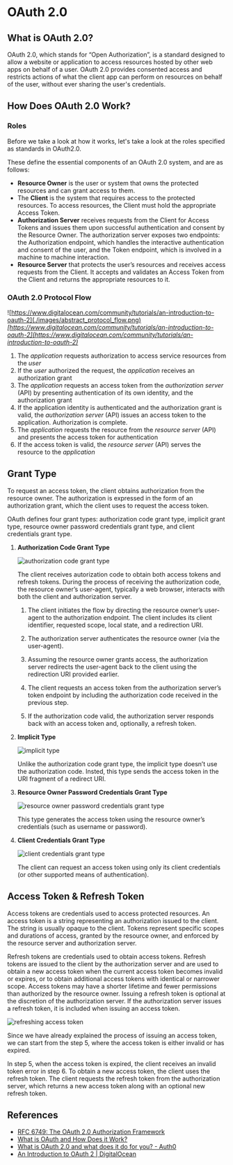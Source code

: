 # OAuth 2.0

## What is OAuth 2.0?

OAuth 2.0, which stands for “Open Authorization”, is a standard designed to allow a website or application to access resources hosted by other web apps on behalf of a user. OAuth 2.0 provides consented access and restricts actions of what the client app can perform on resources on behalf of the user, without ever sharing the user's credentials.

## **How Does OAuth 2.0 Work?**

### **Roles**

Before we take a look at how it works, let's take a look at the roles specified as standards in OAuth2.0.

These define the essential components of an OAuth 2.0 system, and are as follows:

- **Resource Owner** is the user or system that owns the protected resources and can grant access to them.
- The **Client** is the system that requires access to the protected resources. To access resources, the Client must hold the appropriate Access Token.
- **Authorization Server** receives requests from the Client for Access Tokens and issues them upon successful authentication and consent by the Resource Owner. The authorization server exposes two endpoints: the Authorization endpoint, which handles the interactive authentication and consent of the user, and the Token endpoint, which is involved in a machine to machine interaction.
- **Resource Server** that protects the user’s resources and receives access requests from the Client. It accepts and validates an Access Token from the Client and returns the appropriate resources to it.

### OAuth 2.0 Protocol Flow

![https://www.digitalocean.com/community/tutorials/an-introduction-to-oauth-2](./images/abstract_protocol_flow.png)
*[https://www.digitalocean.com/community/tutorials/an-introduction-to-oauth-2](https://www.digitalocean.com/community/tutorials/an-introduction-to-oauth-2)*

1. The *application* requests authorization to access service resources from the *user*
2. If the *user* authorized the request, the *application* receives an authorization grant
3. The *application* requests an access token from the *authorization server* (API) by presenting authentication of its own identity, and the authorization grant
4. If the application identity is authenticated and the authorization grant is valid, the *authorization server* (API) issues an access token to the application. Authorization is complete.
5. The *application* requests the resource from the *resource server* (API) and presents the access token for authentication
6. If the access token is valid, the *resource server* (API) serves the resource to the *application*

## Grant Type

To request an access token, the client obtains authorization from the resource owner. The authorization is expressed in the form of an authorization grant, which the client uses to request the access token.

OAuth defines four grant types: authorization code grant type, implicit grant type, resource owner password credentials grant type, and client credentials grant type.

1. **Authorization Code Grant Type**

   ![authorization code grant type](./images/1_authorization_code_grant_type.png)

   The client receives autorization code to obtain both access tokens and refresh tokens. During the process of receiving the authorization code, the resource owner’s user-agent, typically a web browser, interacts with both the client and authorization server.

   1) The client initiates the flow by directing the resource owner’s user-agent to the authorization endpoint. The client includes its client identifier, requested scope, local state, and a redirection URI.

   2) The authorization server authenticates the resource owner (via the user-agent).

   3) Assuming the resource owner grants access, the authorization server redirects the user-agent back to the client using the redirection URI provided earlier.

   4) The client requests an access token from the authorization server’s token endpoint by including the authorization code received in the previous step.

   5) If the authorization code valid, the authorization server responds back with an access token and, optionally, a refresh token.


2. **Implicit Type**

   ![implicit type](./images/2_implicit_type.png)

   Unlike the authorization code grant type, the implicit type doesn’t use the authorization code. Insted, this type sends the access token in the URI fragment of a redirect URI.


3. **Resource Owner Password Credentials Grant Type**

   ![resource owner password credentials grant type](./images/3_resource_owner_password_credentials_grant_type.png)

   This type generates the access token using the resource owner’s credentials (such as username or password).


4. **Client Credentials Grant Type**

   ![client credentials grant type](./images/4_client_credentials_grant_type.png)

   The client can request an access token using only its client credentials (or other supported means of authentication).


## Access Token & Refresh Token

Access tokens are credentials used to access protected resources. An access token is a string representing an authorization issued to the client. The string is usually opaque to the client. Tokens represent specific scopes and durations of access, granted by the resource owner, and enforced by the resource server and authorization server.

Refresh tokens are credentials used to obtain access tokens. Refresh tokens are issued to the client by the authorization server and are used to obtain a new access token when the current access token becomes invalid or expires, or to obtain additional access tokens with identical or narrower scope. Access tokens may have a shorter lifetime and fewer permissions than authorized by the resource owner. Issuing a refresh token is optional at the discretion of the authorization server. If the authorization server issues a refresh token, it is included when issuing an access token.

![refreshing access token](./images/refreshing_access_token.png)

Since we have already explained the process of issuing an access token, we can start from the step 5, where the access token is either invalid or has expired.

In step 5, when the access token is expired, the client receives an invalid token error in step 6. To obtain a new access token, the client uses the refresh token. The client requests the refresh token from the authorization server, which returns a new access token along with an optional new refresh token.

## References

- [RFC 6749: The OAuth 2.0 Authorization Framework](https://www.rfc-editor.org/rfc/rfc6749)
- [What is OAuth and How Does it Work?](https://www.techtarget.com/searchapparchitecture/definition/OAuth)
- [What is OAuth 2.0 and what does it do for you? - Auth0](https://auth0.com/intro-to-iam/what-is-oauth-2)
- [An Introduction to OAuth 2  | DigitalOcean](https://www.digitalocean.com/community/tutorials/an-introduction-to-oauth-2)